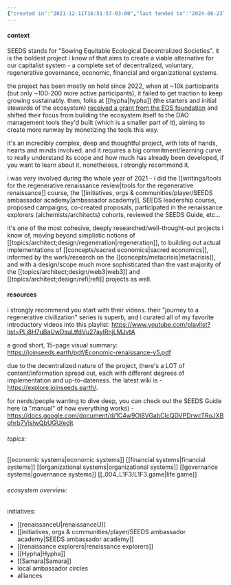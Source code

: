 ```yaml
---
{"created in":"2021-12-11T16:51:57-03:00","last tended to":"2024-08-23T20:40:59-03:00","website":"https://joinseeds.earth/","tags":["project","top3","web3","regeneration","ReFi","post-growth","🌿","DAOs","initiative"],"aliases":["SEEDS"],"relevancescore":98,"dg-publish":true,"permalink":"/initiatives-orgs-and-communities/architect-design/seeds-ecosystem/","dgPassFrontmatter":true,"created":"2021-12-11T16:51:57.834-03:00","updated":"2024-08-23T20:40:59.572-03:00"}
---
```


#### context

SEEDS stands for "Sowing Equitable Ecological Decentralized Societies". it is the boldest project i know of that aims to create a viable alternative for our capitalist system - a complete set of decentralized, voluntary, regenerative governance, economic, financial and organizational systems.

the project has been mostly on hold since 2022, when at ~10k participants (but only ~100-200 more active participants), it failed to get traction to keep growing sustainably. then, folks at [[hypha\|hypha]] (the starters and initial stewards of the ecosystem) [received a grant from the EOS foundation](https://twitter.com/HyphaDAO/status/1570605691349643265) and shifted their focus from building the ecosystem itself to the DAO management tools they'd built (which is a smaller part of it), aiming to create more runway by monetizing the tools this way.

it's an incredibly complex, deep and thoughtful project, with lots of hands, hearts and minds involved. and it requires a big commitment/learning curve to really understand its scope and how much has already been developed, if you want to learn about it. nonetheless, i strongly recommend it.

i was very involved during the whole year of 2021 - i did the [[writings/tools for the regenerative renaissance review\|tools for the regenerative renaissance]] course, the [[initiatives, orgs & communities/player/SEEDS ambassador academy\|ambassador academy]], SEEDS leadership course, proposed campaigns, co-created proposals, participated in the renaissance explorers (alchemists/architects) cohorts, reviewed the SEEDS Guide, etc...

it's one of the most cohesive, deeply researched/well-thought-out projects i know of, moving beyond simplistic notions of [[topics/architect;design/regeneration\|regeneration]], to building out actual implementations of [[concepts/sacred economics\|sacred economics]], informed by the work/research on the [[concepts/metacrisis\|metacrisis]], and with a design/scope much more sophisticated than the vast majority of the [[topics/architect;design/web3\|web3]] and [[topics/architect;design/refi\|refi]] projects as well.

#### resources

i strongly recommend you start with their videos. their "journey to a regenerative civilization" series is superb, and i curated all of my favorite introductory videos into this playlist: https://www.youtube.com/playlist?list=PLj8H7uBaUwDsuLtfdVu27aylRnjLMJvtA

a good short, 15-page visual summary:
https://joinseeds.earth/pdf/Economic-renaissance-v5.pdf

due to the decentralized nature of the project, there's a LOT of content/information spread out, each with different degrees of implementation and up-to-dateness. the latest wiki is - https://explore.joinseeds.earth/.

for nerds/people wanting to dive deep, you can check out the SEEDS Guide here (a "manual" of how everything works) - https://docs.google.com/document/d/1C4w9Ol8VGabCIcQDVPDrwcTRoJXBqhrb7VjslwQbUGU/edit

###### topics:
[[economic systems\|economic systems]]
[[financial systems\|financial systems]]
[[organizational systems\|organizational systems]]
[[governance systems\|governance systems]]
[[_004_L1F3/L1F3.game\|life game]]

###### ecosystem overview:

initiatives:
- [[renaissanceU\|renaissanceU]]
- [[initiatives, orgs & communities/player/SEEDS ambassador academy\|SEEDS ambassador academy]]
- [[renaissance explorers\|renaissance explorers]]
- [[Hypha\|Hypha]]
- [[Samara\|Samara]]
- local ambassador circles
- alliances